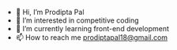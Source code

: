 - 👋 Hi, I’m Prodipta Pal
- 👀 I’m interested in competitive coding
- 🌱 I’m currently learning front-end development
- 📫 How to reach me prodiptapal18@gmail.com

<!---
Prodipta139/Prodipta139 is a ✨ special ✨ repository because its `README.md` (this file) appears on your GitHub profile.
You can click the Preview link to take a look at your changes.
--->
